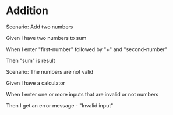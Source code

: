 # Addition

Scenario: Add two numbers
  
  Given I have two numbers to sum

  When I enter "first-number" followed by "+" and "second-number"
  
  Then "sum" is result

Scenario: The numbers are not valid
  
  Given I have a calculator
  
  When I enter one or more inputs that are invalid or not numbers
  
  Then I get an error message - "Invalid input"
